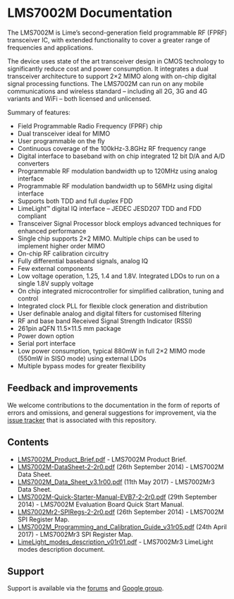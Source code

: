 LMS7002M Documentation 
======================

The LMS7002M is Lime’s second-generation field programmable RF (FPRF) transceiver IC, with extended functionality to cover a greater range of frequencies and applications.

The device uses state of the art transceiver design in CMOS technology to significantly reduce cost and power consumption. It integrates a dual transceiver architecture to support 2×2 MIMO along with on-chip digital signal processing functions. The LMS7002M can run on any mobile communications and wireless standard – including all 2G, 3G and 4G variants and WiFi – both licensed and unlicensed.

Summary of features:

* Field Programmable Radio Frequency (FPRF) chip
* Dual transceiver ideal for MIMO
* User programmable on the fly
* Continuous coverage of the 100kHz-3.8GHz RF frequency range
* Digital interface to baseband with on chip integrated 12 bit D/A and A/D converters
* Programmable RF modulation bandwidth up to 120MHz using analog interface
* Programmable RF modulation bandwidth up to 56MHz using digital interface
* Supports both TDD and full duplex FDD
* LimeLight™ digital IQ interface – JEDEC JESD207 TDD and FDD compliant
* Transceiver Signal Processor block employs advanced techniques for enhanced performance
* Single chip supports 2×2 MIMO. Multiple chips can be used to implement higher order MIMO
* On-chip RF calibration circuitry
* Fully differential baseband signals, analog IQ
* Few external components
* Low voltage operation, 1.25, 1.4 and 1.8V. Integrated LDOs to run on a single 1.8V supply voltage
* On chip integrated microcontroller for simplified calibration, tuning and control
* Integrated clock PLL for flexible clock generation and distribution
* User definable analog and digital filters for customised filtering
* RF and base band Received Signal Strength Indicator (RSSI)
* 261pin aQFN 11.5×11.5 mm package
* Power down option
* Serial port interface
* Low power consumption, typical 880mW in full 2×2 MIMO mode (550mW in SISO mode) using external LDOs
* Multiple bypass modes for greater flexibility

Feedback and improvements
-------------------------

We welcome contributions to the documentation in the form of reports of errors and omissions, and general suggestions for improvement, via the [issue tracker](https://github.com/myriadrf/LMS7002M-docs/issues) that is associated with this repository.

Contents
--------

 * [LMS7002M_Product_Brief.pdf][1] - LMS7002M Product Brief.
 * [LMS7002M-DataSheet-2-2r0.pdf][2] (26th September 2014) - LMS7002M Data Sheet.
 * [LMS7002M_Data_Sheet_v3.1r00.pdf][5] (11th May 2017) - LMS7002Mr3 Data Sheet.
 * [LMS7002M-Quick-Starter-Manual-EVB7-2-2r0.pdf][3] (29th September 2014) - LMS7002M Evaluation Board Quick Start Manual.
 * [LMS7002Mr2-SPIRegs-2-2r0.pdf][4] (26th September 2014) - LMS7002M SPI Register Map.
 * [LMS7002M_Programming_and_Calibration_Guide_v31r05.pdf][6] (24th April 2017) - LMS7002Mr3 SPI Register Map.
 * [LimeLight_modes_description_v01r01.pdf][7] - LMS7002Mr3 LimeLight modes description document.

[1]: https://github.com/myriadrf/LMS7002M-docs/raw/master/LMS7002M_Product_Brief.pdf
[2]: https://github.com/myriadrf/LMS7002M-docs/raw/master/LMS7002M-DataSheet-2-2r0.pdf
[3]: https://github.com/myriadrf/LMS7002M-docs/raw/master/LMS7002M-Quick-Starter-Manual-EVB7-2-2r0.pdf
[4]: https://github.com/myriadrf/LMS7002M-docs/raw/master/LMS7002Mr2-SPIRegs-2-2r0.pdf
[5]: https://github.com/myriadrf/LMS7002M-docs/raw/master/LMS7002M_Data_Sheet_v3.1r00.pdf
[6]: https://github.com/myriadrf/LMS7002M-docs/raw/master/LMS7002M_Programming_and_Calibration_Guide_v31r05.pdf
[7]: https://github.com/myriadrf/LMS7002M-docs/raw/master/LimeLight_modes_description_v01r01.pdf

Support
-------

Support is available via the [forums](https://discourse.myriadrf.org) and [Google group](https://groups.google.com/forum/#!forum/limemicro-opensource).
